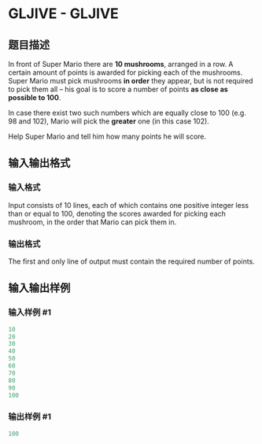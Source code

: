 # GLJIVE - GLJIVE

## 题目描述

 In front of Super Mario there are **10 mushrooms**, arranged in a row. A certain amount of points is awarded for picking each of the mushrooms. Super Mario must pick mushrooms **in order** they appear, but is not required to pick them all – his goal is to score a number of points **as close as possible to 100**.

In case there exist two such numbers which are equally close to 100 (e.g. 98 and 102), Mario will pick the **greater** one (in this case 102).

Help Super Mario and tell him how many points he will score.

## 输入输出格式

### 输入格式

Input consists of 10 lines, each of which contains one positive integer less than or equal to 100, denoting the scores awarded for picking each mushroom, in the order that Mario can pick them in.

### 输出格式

The first and only line of output must contain the required number of points.

## 输入输出样例

### 输入样例 #1

```cpp
10
20
30
40
50
60
70
80
90
100
```


### 输出样例 #1

```cpp
100
```


